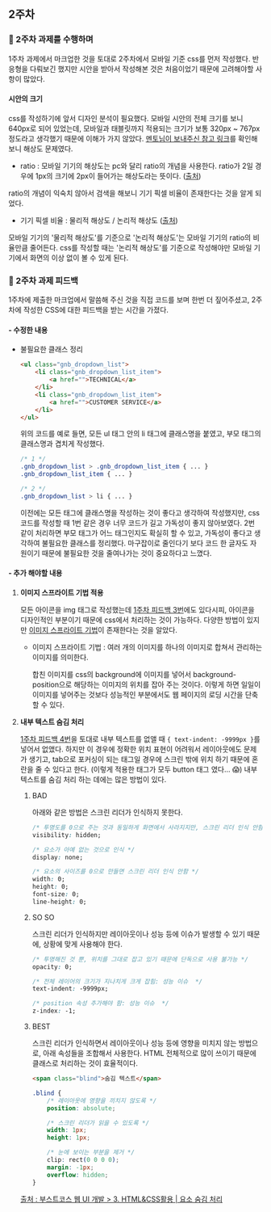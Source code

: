 ## 2주차


### 📗 2주차 과제를 수행하며
1주차 과제에서 마크업한 것을 토대로 2주차에서 모바일 기준 css를 먼저 작성했다.
반응형을 다뤄보긴 했지만 시안을 받아서 작성해본 것은 처음이었기 때문에 고려해야할 사항이 많았다.

#### 시안의 크기
css를 작성하기에 앞서 디자인 분석이 필요했다.
모바일 시안의 전체 크기를 보니 640px로 되어 있었는데, 
모바일과 태블릿까지 적용되는 크기가 보통 320px ~ 767px 정도라고 생각했기 때문에 이해가 가지 않았다.
[멘토님이 보내주신 참고 링크](https://front8062.tistory.com/27)를 확인해보니 해상도 문제였다.


- ratio : 모바일 기기의 해상도는 pc와 달리 ratio의 개념을 사용한다. ratio가 2일 경우에 1px의 크기에 2px이 들어가는 해상도라는 뜻이다. ([출처](https://front8062.tistory.com/27))


ratio의 개념이 익숙치 않아서 검색을 해보니 기기 픽셀 비율이 존재한다는 것을 알게 되었다.


- 기기 픽셀 비율 : 물리적 해상도 / 논리적 해상도 ([출처](https://abcdqbbq.tistory.com/47))


모바일 기기의 '물리적 해상도'를 기준으로 '논리적 해상도'는 모바일 기기의 ratio의 비율만큼 줄어든다.
css를 작성할 때는 '논리적 해상도'를 기준으로 작성해야만 모바일 기기에서 화면의 이상 없이 볼 수 있게 된다.



### 📗 2주차 과제 피드백


1주차에 제출한 마크업에서 말씀해 주신 것을 직접 코드를 보며 한번 더 짚어주셨고, 2주차에 작성한 CSS에 대한 피드백을 받는 시간을 가졌다.  


#### - 수정한 내용
- 불필요한 클래스 정리
    ```html
    <ul class="gnb_dropdown_list">
        <li class="gnb_dropdown_list_item">
            <a href="">TECHNICAL</a>
        </li>
        <li class="gnb_dropdown_list_item">
            <a href="">CUSTOMER SERVICE</a>
        </li>
    </ul>
    ```
    위의 코드를 예로 들면, 모든 ul 태그 안의 li 태그에 클래스명을 붙였고, 부모 태그의 클래스명과 겹치게 작성했다.


    ```css
    /* 1 */
    .gnb_dropdown_list > .gnb_dropdown_list_item { ... }
    .gnb_dropdown_list_item { ... }

    /* 2 */
    .gnb_dropdown_list > li { ... }
    ```
    이전에는 모든 태그에 클래스명을 작성하는 것이 좋다고 생각하여 작성했지만, css 코드를 작성할 때 1번 같은 경우 너무 코드가 길고 가독성이 좋지 않아보였다.
    2번 같이 처리하면 부모 태그가 어느 태그인지도 확실히 할 수 있고, 가독성이 좋다고 생각하여 불필요한 클래스를 정리했다.
    마구잡이로 줄인다기 보다 코드 한 글자도 자원이기 때문에 불필요한 것을 줄여나가는 것이 중요하다고 느꼈다.


#### - 추가 해야할 내용
1. __이미지 스프라이트 기법 적용__

    모든 아이콘을 img 태그로 작성했는데 [1주차 피드백 3번](https://github.com/jelloruby/comento/tree/1_comento_UI%EA%B0%9C%EB%B0%9C/1_UI%EA%B0%9C%EB%B0%9C/1%EC%A3%BC%EC%B0%A8)에도 있다시피, 아이콘을 디자인적인 부분이기 때문에 css에서 처리하는 것이 가능하다. 다양한 방법이 있지만 [이미지 스프라이트 기법](http://tcpschool.com/css/css_basic_imageSprites)이 존재한다는 것을 알았다.

    - 이미지 스프라이트 기법 : 여러 개의 이미지를 하나의 이미지로 합쳐서 관리하는 이미지를 의미한다.

        합친 이미지를 css의 background에 이미지를 넣어서 background-position으로 해당하는 이미지의 위치를 잡아 주는 것이다. 이렇게 하면 일일이 이미지를 넣어주는 것보다 성능적인 부분에서도 웹 페이지의 로딩 시간을 단축할 수 있다.


2. __내부 텍스트 숨김 처리__

    [1주차 피드백 4번](https://github.com/jelloruby/comento/tree/1_comento_UI%EA%B0%9C%EB%B0%9C/1_UI%EA%B0%9C%EB%B0%9C/1%EC%A3%BC%EC%B0%A8)을 토대로 내부 텍스트를 없앨 때 `{ text-indent: -9999px }`를 넣어서 없앴다. 하지만 이 경우에 정확한 위치 표현이 어려워서 레이아웃에도 문제가 생기고, tab으로 포커싱이 되는 태그일 경우에 스크린 밖에 위치 하기 때문에 혼란을 줄 수 있다고 한다. (이렇게 적용한 태그가 모두 button 태그 였다... 😱) 내부 텍스트를 숨김 처리 하는 데에는 많은 방법이 있다.


    1. BAD

        아래와 같은 방법은 스크린 리더가 인식하지 못한다.

        ```css
        /* 투명도를 0으로 주는 것과 동일하게 화면에서 사라지지만, 스크린 리더 인식 안함 */
        visibility: hidden;

        /* 요소가 아예 없는 것으로 인식 */
        display: none;

        /* 요소의 사이즈를 0으로 만들면 스크린 리더 인식 안함 */
        width: 0;
        height: 0;
        font-size: 0;
        line-height: 0;
        ```

    2. SO SO 

        스크린 리더가 인식하지만 레이아웃이나 성능 등에 이슈가 발생할 수 있기 때문에, 상황에 맞게 사용해야 한다.

        ```css
        /* 투명해진 것 뿐, 위치를 그대로 잡고 있기 때문에 단독으로 사용 불가능 */
        opacity: 0;

        /* 전체 레이어의 크기가 지나치게 크게 잡힘: 성능 이슈  */
        text-indent: -9999px;

        /* position 속성 추가해야 함: 성능 이슈  */
        z-index: -1;
        ```

    3. BEST

        스크린 리더가 인식하면서 레이아웃이나 성능 등에 영향을 미치지 않는 방법으로, 아래 속성들을 조합해서 사용한다. HTML 전체적으로 많이 쓰이기 때문에 클래스로 처리하는 것이 효율적이다.

        ```html
        <span class="blind">숨김 텍스트</span>
        ```
        ```css
        .blind {
            /* 레이아웃에 영향을 끼치지 않도록 */
            position: absolute;

            /* 스크린 리더가 읽을 수 있도록 */
            width: 1px;
            height: 1px;

            /* 눈에 보이는 부분을 제거 */
            clip: rect(0 0 0 0);
            margin: -1px;
            overflow: hidden;
        }
        ```

    [출처 : 부스트코스 웹 UI 개발 > 3. HTML&CSS활용 | 요소 숨김 처리](https://www.boostcourse.org/web344/lecture/47663/?isDesc=false)
